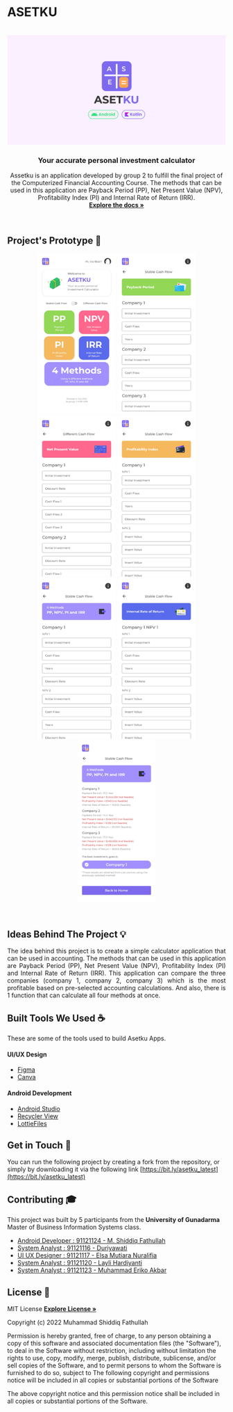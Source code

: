 # ASETKU

<!-- PROJECT LOGO -->
<p align="center">
  <br>
  <img  width="1280px" src="https://raw.githubusercontent.com/mas-diq/ASETKU/master/Cover.png" />
  <h3 align="center">Your accurate personal investment calculator</h3>
  <p align="center">
    Assetku is an application developed by group 2 to fulfill the final project of the Computerized Financial Accounting Course. The methods that can be used in this application are Payback Period (PP), Net Present Value (NPV), Profitability Index (PI) and Internal Rate of Return (IRR).
    <br />
    <a href="https://github.com/mas-diq/ASETKU"><strong>Explore the docs »</strong></a>
  </p>
</p>
<br>

<!-- ABOUT THE PROJECT -->

## Project's Prototype :star2:

<p align="center">
<img width="180px" src="https://github.com/mas-diq/ASETKU/blob/master/SS_ASETKU_1.jpg"> 
<img width="180px" src="https://github.com/mas-diq/ASETKU/blob/master/SS_ASETKU_2.jpg"> 
<img width="180px" src="https://github.com/mas-diq/ASETKU/blob/master/SS_ASETKU_3.jpg"> 
<img width="180px" src="https://github.com/mas-diq/ASETKU/blob/master/SS_ASETKU_4.jpg"> 
<img width="180px" src="https://github.com/mas-diq/ASETKU/blob/master/SS_ASETKU_5.jpg"> 
<img width="180px" src="https://github.com/mas-diq/ASETKU/blob/master/SS_ASETKU_6.jpg"> 
<img width="180px" src="https://github.com/mas-diq/ASETKU/blob/master/SS_ASETKU_7.jpg"> 
</p>
<br>

<!-- ABOUT THE PROJECT -->

## Ideas Behind The Project :bulb:

<p align="justify">
The idea behind this project is to create a simple calculator application that can be used in accounting. The methods that can be used in this application are Payback Period (PP), Net Present Value (NPV), Profitability Index (PI) and Internal Rate of Return (IRR). This application can compare the three companies (company 1, company 2, company 3) which is the most profitable based on pre-selected accounting calculations. And also, there is 1 function that can calculate all four methods at once. 
</p>

## Built Tools We Used :coffee:

These are some of the tools used to build Asetku Apps.

#### UI/UX Design

* [Figma](https://www.figma.com/)
* [Canva](https://www.canva.com/)

#### Android Development

* [Android Studio](https://developer.android.com/studio)
* [Recycler View](https://developer.android.com/jetpack/androidx/releases/recyclerview)
* [LottieFiles](https://lottiefiles.com/)
  <br>

## Get in Touch :dizzy:

You can run the following project by creating a fork from the repository, or simply by downloading
it via the following link [https://bit.ly/asetku_latest](https://bit.ly/asetku_latest)
<br>

## Contributing :mortar_board:

This project was built by 5 participants from the **University of Gunadarma** Master of Business
Information Systems class.

* [Android Developer : 91121124 - M. Shiddiq Fathullah](https://www.linkedin.com/in/muhammad-shiddiq-f/)
* [System Analyst : 91121116 - Duriyawati](https://www.linkedin.com/in/duriyawati-riri/)
* [UI UX Designer : 91121117 - Elsa Mutiara Nuralifia](https://www.linkedin.com/in/elsamutiaranuralifia/)
* [System Analyst : 91121120 - Layli Hardiyanti](https://www.linkedin.com/in/layli-hardiyanti/)
* [System Analyst : 91121123 - Muhammad Eriko Akbar](https://www.linkedin.com/in/merikbar/)
  <br>

<!-- LICENSE -->

## License :page_facing_up:

MIT License
<a href="https://github.com/mas-diq/ASETKU/blob/master/LICENSE"><strong>Explore License »</strong></a>

Copyright (c) 2022 Muhammad Shiddiq Fathullah

Permission is hereby granted, free of charge, to any person obtaining a copy of this software and
associated documentation files (the "Software"), to deal in the Software without restriction,
including without limitation the rights to use, copy, modify, merge, publish, distribute,
sublicense, and/or sell copies of the Software, and to permit persons to whom the Software is
furnished to do so, subject to The following copyright and permissions notice will be included in
all copies or substantial portions of the Software

The above copyright notice and this permission notice shall be included in all copies or substantial
portions of the Software.
